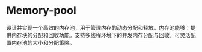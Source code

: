 # Memory-pool
设计并实现一个高效的内存池，用于管理内存的动态分配和释放。内存池能够：提供内存块的分配和回收功能。支持多线程环境下的并发内存分配与回收。可灵活配置内存池的大小和分配策略。
